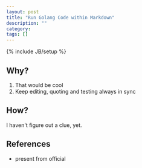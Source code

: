 ```yaml
---
layout: post
title: "Run Golang Code within Markdown"
description: ""
category: 
tags: []
---
```

{% include JB/setup %}

## Why?

1. That would be cool
1. Keep editing, quoting and testing always in sync

## How?

I haven't figure out a clue, yet.

## References

- present from official
